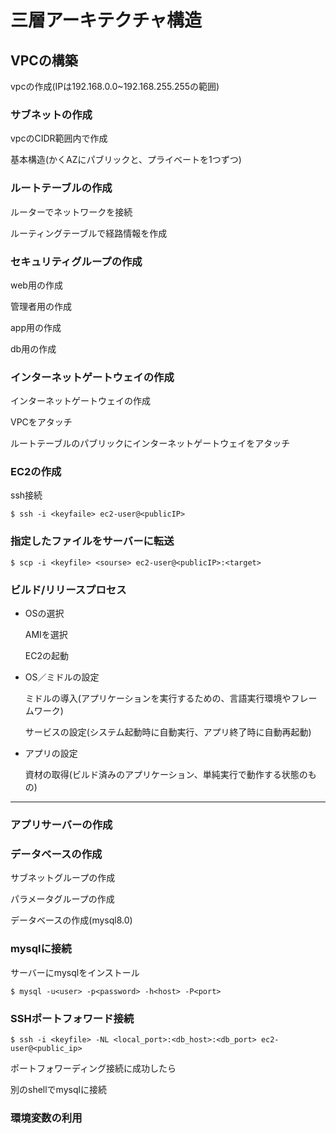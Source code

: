 # 三層アーキテクチャ構造

## VPCの構築

vpcの作成(IPは192.168.0.0~192.168.255.255の範囲)

### サブネットの作成

vpcのCIDR範囲内で作成

基本構造(かくAZにパブリックと、プライベートを1つずつ)

### ルートテーブルの作成

ルーターでネットワークを接続

ルーティングテーブルで経路情報を作成

### セキュリティグループの作成

web用の作成

管理者用の作成

app用の作成

db用の作成

### インターネットゲートウェイの作成

インターネットゲートウェイの作成

VPCをアタッチ

ルートテーブルのパブリックにインターネットゲートウェイをアタッチ

### EC2の作成

ssh接続

`$ ssh -i <keyfaile> ec2-user@<publicIP>`

### 指定したファイルをサーバーに転送

`$ scp -i <keyfile> <sourse> ec2-user@<publicIP>:<target>`

### ビルド/リリースプロセス

- OSの選択

  AMIを選択

  EC2の起動

- OS／ミドルの設定

  ミドルの導入(アプリケーションを実行するための、言語実行環境やフレームワーク)

  サービスの設定(システム起動時に自動実行、アプリ終了時に自動再起動)

- アプリの設定

  資材の取得(ビルド済みのアプリケーション、単純実行で動作する状態のもの)

---

### アプリサーバーの作成

### データベースの作成

サブネットグループの作成

パラメータグループの作成

データベースの作成(mysql8.0)

### mysqlに接続

サーバーにmysqlをインストール

`$ mysql -u<user> -p<password> -h<host> -P<port>`

### SSHポートフォワード接続

`$ ssh -i <keyfile> -NL <local_port>:<db_host>:<db_port> ec2-user@<public_ip>`

ポートフォワーディング接続に成功したら

別のshellでmysqlに接続

### 環境変数の利用


